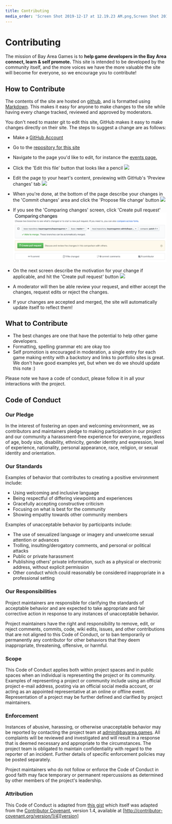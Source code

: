```yaml
---
title: Contributing
media_order: 'Screen Shot 2019-12-17 at 12.19.23 AM.png,Screen Shot 2019-12-17 at 12.20.50 AM.png,Screen Shot 2019-12-18 at 6.10.28 PM.png,Screen Shot 2019-12-17 at 9.37.28 PM.png'
---
```


# Contributing

The mission of Bay Area Games is to **help game developers in the Bay Area connect, learn & self promote.**
This site is intended to be developed by the community itself, and the more voices we have the more valuable the site will become for everyone, so we encourage you to contribute!

## How to Contribute

The contents of the site are hosted on [github](https://github.com/bayareagames/bayareagames), and is formatted using [Markdown](https://learn.getgrav.org/16/content/markdown).
This makes it easy for anyone to make changes to the site while having every change tracked, reviewed and approved by moderators.

You don't need to master git to edit this site, GitHub makes it easy to make changes directly on their site.
The steps to suggest a change are as follows:
- Make a [GitHub Account](https://github.com/join)

- Go to the [repository for this site](https://github.com/bayareagames/bayareagames)

- Navigate to the page you'd like to edit, for instance the [events page.](https://github.com/AngeloYazar/bayareagames/blob/master/02.events/default.md)

- Click the 'Edit this file' button that looks like a pencil
![](01_edit_button.png)

- Edit the page to your heart's content, previewing with GitHub's 'Preview changes' tab
![](02_edit.png)

- When you're done, at the bottom of the page describe your changes in the 'Commit changes' area and click the 'Propose file change' button
![](03_commit.png)

- If you see the 'Comparing changes' screen, click 'Create pull request'
![](04.1_compare_files_create_pull_request.png)

- On the next screen describe the motivation for your change if applicable, and hit the 'Create pull request' button
![](04_pull_request.png)

- A moderator will then be able review your request, and either accept the changes, request edits or reject the changes.

- If your changes are accepted and merged, the site will automatically update itself to reflect them!

## What to Contribute

* The best changes are one that have the potential to help other game developers.
* Formatting, spelling grammar etc are okay too
* Self promotion is encouraged in moderation, a single entry for each game making entity with a backstory and links to portfolio sites is great. We don't have good examples yet, but when we do we should update this note :)

Please note we have a code of conduct, please follow it in all your interactions with the project.

## Code of Conduct

### Our Pledge

In the interest of fostering an open and welcoming environment, we as
contributors and maintainers pledge to making participation in our project and
our community a harassment-free experience for everyone, regardless of age, body
size, disability, ethnicity, gender identity and expression, level of experience,
nationality, personal appearance, race, religion, or sexual identity and
orientation.

### Our Standards

Examples of behavior that contributes to creating a positive environment
include:

* Using welcoming and inclusive language
* Being respectful of differing viewpoints and experiences
* Gracefully accepting constructive criticism
* Focusing on what is best for the community
* Showing empathy towards other community members

Examples of unacceptable behavior by participants include:

* The use of sexualized language or imagery and unwelcome sexual attention or
advances
* Trolling, insulting/derogatory comments, and personal or political attacks
* Public or private harassment
* Publishing others' private information, such as a physical or electronic
  address, without explicit permission
* Other conduct which could reasonably be considered inappropriate in a
  professional setting

### Our Responsibilities

Project maintainers are responsible for clarifying the standards of acceptable
behavior and are expected to take appropriate and fair corrective action in
response to any instances of unacceptable behavior.

Project maintainers have the right and responsibility to remove, edit, or
reject comments, commits, code, wiki edits, issues, and other contributions
that are not aligned to this Code of Conduct, or to ban temporarily or
permanently any contributor for other behaviors that they deem inappropriate,
threatening, offensive, or harmful.

### Scope

This Code of Conduct applies both within project spaces and in public spaces
when an individual is representing the project or its community. Examples of
representing a project or community include using an official project e-mail
address, posting via an official social media account, or acting as an appointed
representative at an online or offline event. Representation of a project may be
further defined and clarified by project maintainers.

### Enforcement

Instances of abusive, harassing, or otherwise unacceptable behavior may be
reported by contacting the project team at admin@bayarea.games. All
complaints will be reviewed and investigated and will result in a response that
is deemed necessary and appropriate to the circumstances. The project team is
obligated to maintain confidentiality with regard to the reporter of an incident.
Further details of specific enforcement policies may be posted separately.

Project maintainers who do not follow or enforce the Code of Conduct in good
faith may face temporary or permanent repercussions as determined by other
members of the project's leadership.

### Attribution

This Code of Conduct is adapted from [this gist](https://gist.github.com/PurpleBooth/b24679402957c63ec426) which itself was adapted from the [Contributor Covenant][homepage], version 1.4,
available at [http://contributor-covenant.org/version/1/4][version]

[homepage]: http://contributor-covenant.org
[version]: http://contributor-covenant.org/version/1/4/
